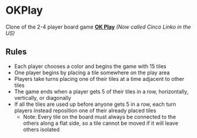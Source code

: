 # OKPlay

Clone of the 2-4 player board game [__OK Play__](https://bigpotato.com/us/games/cinco-linko/)
_(Now called Cinco Linko in the US)_

## Rules

* Each player chooses a color and begins the game with 15 tiles
* One player begins by placing a tile somewhere on the play area
* Players take turns placing one of their tiles at a time adjacent to other tiles
* The game ends when a player gets 5 of their tiles in a row, horizontally, vertically, or diagonally
* If all the tiles are used up before anyone gets 5 in a row, each turn players instead reposition one of their already placed tiles
	* Note: Every tile on the board must always be connected to the others along a flat side, so a tile cannot be moved if it will leave others isolated
